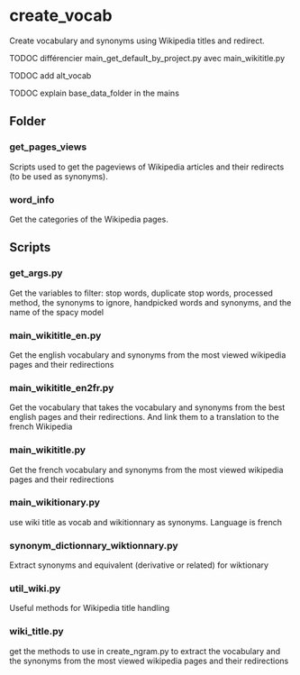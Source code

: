# create_vocab

Create vocabulary and synonyms using Wikipedia titles and redirect.

TODOC différencier main_get_default_by_project.py avec main_wikititle.py

TODOC add alt_vocab

TODOC explain base_data_folder in the mains

## Folder

### get_pages_views

Scripts used to get the pageviews of Wikipedia articles and their redirects (to be used as synonyms). 

### word_info

Get the categories of the Wikipedia pages.

## Scripts

### get_args.py

Get the variables to filter: stop words, duplicate stop words, processed method, the synonyms to ignore, handpicked words and synonyms, and the name of the spacy model

### main_wikititle_en.py

Get the english vocabulary and synonyms from the most viewed wikipedia pages and their redirections

### main_wikititle_en2fr.py

Get the vocabulary that takes the vocabulary and synonyms from the best english pages and their redirections. 
And link them to a translation to the french Wikipedia

### main_wikititle.py

Get the french vocabulary and synonyms from the most viewed wikipedia pages and their redirections

### main_wikitionary.py

use wiki title as vocab and wikitionnary as synonyms. Language is french

### synonym_dictionnary_wiktionnary.py

Extract synonyms and equivalent (derivative or related) for wiktionary

### util_wiki.py

Useful methods for Wikipedia title handling

### wiki_title.py

get the methods to use in create_ngram.py to extract the vocabulary and the synonyms from the most viewed wikipedia pages and their redirections
